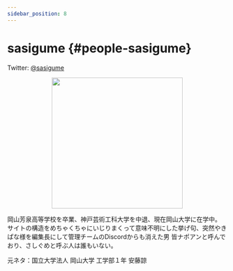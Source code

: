 ```yaml
---
sidebar_position: 8
---
```


# sasigume {#people-sasigume}

Twitter: [@sasigume](https://twitter.com/sasigume "Twitterアカウント")

<div align="center">
<img src="https://i.imgur.com/6Bxofp7.png" width="300px" height="auto" />
</div>

岡山芳泉高等学校を卒業、神戸芸術工科大学を中退、現在岡山大学に在学中。
サイトの構造をめちゃくちゃにいじりまくって意味不明にした挙げ句、突然やきぱな様を編集長にして管理チームのDiscordからも消えた男
皆ナポアンと呼んでおり、さしぐめと呼ぶ人は誰もいない。

元ネタ：国立大学法人 岡山大学 工学部１年 安藤諒
